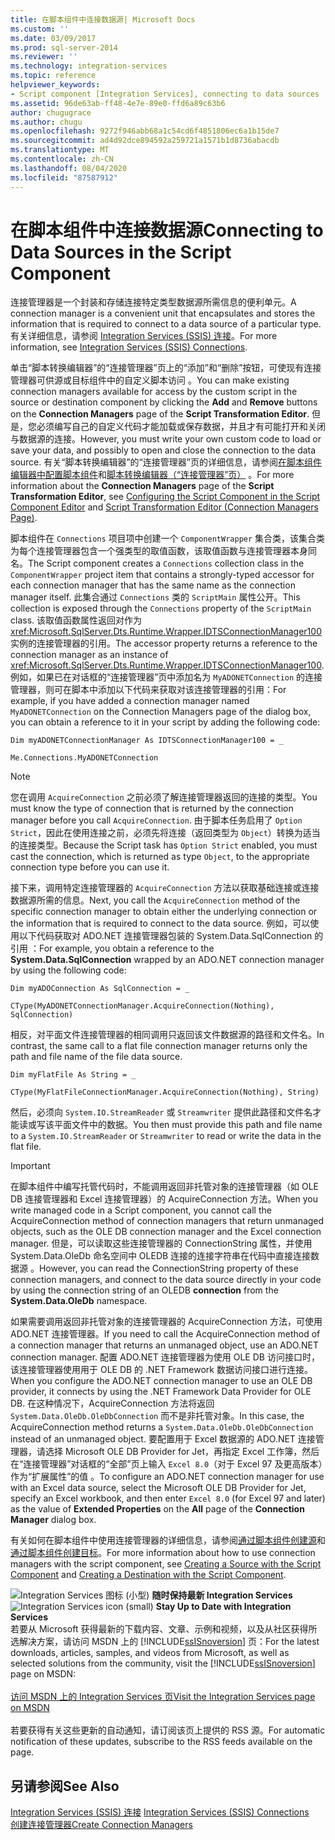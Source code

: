 ```yaml
---
title: 在脚本组件中连接数据源| Microsoft Docs
ms.custom: ''
ms.date: 03/09/2017
ms.prod: sql-server-2014
ms.reviewer: ''
ms.technology: integration-services
ms.topic: reference
helpviewer_keywords:
- Script component [Integration Services], connecting to data sources
ms.assetid: 96de63ab-ff48-4e7e-89e0-ffd6a89c63b6
author: chugugrace
ms.author: chugu
ms.openlocfilehash: 9272f946abb68a1c54cd6f4851806ec6a1b15de7
ms.sourcegitcommit: ad4d92dce894592a259721a1571b1d8736abacdb
ms.translationtype: MT
ms.contentlocale: zh-CN
ms.lasthandoff: 08/04/2020
ms.locfileid: "87587912"
---
```

# <a name="connecting-to-data-sources-in-the-script-component"></a><span data-ttu-id="1d25a-102">在脚本组件中连接数据源</span><span class="sxs-lookup"><span data-stu-id="1d25a-102">Connecting to Data Sources in the Script Component</span></span>
  <span data-ttu-id="1d25a-103">连接管理器是一个封装和存储连接特定类型数据源所需信息的便利单元。</span><span class="sxs-lookup"><span data-stu-id="1d25a-103">A connection manager is a convenient unit that encapsulates and stores the information that is required to connect to a data source of a particular type.</span></span> <span data-ttu-id="1d25a-104">有关详细信息，请参阅 [Integration Services (SSIS) 连接](../../connection-manager/integration-services-ssis-connections.md)。</span><span class="sxs-lookup"><span data-stu-id="1d25a-104">For more information, see [Integration Services &#40;SSIS&#41; Connections](../../connection-manager/integration-services-ssis-connections.md).</span></span>  
  
 <span data-ttu-id="1d25a-105">单击“脚本转换编辑器”的“连接管理器”页上的“添加”和“删除”按钮，可使现有连接管理器可供源或目标组件中的自定义脚本访问     。</span><span class="sxs-lookup"><span data-stu-id="1d25a-105">You can make existing connection managers available for access by the custom script in the source or destination component by clicking the **Add** and **Remove** buttons on the **Connection Managers** page of the **Script Transformation Editor**.</span></span> <span data-ttu-id="1d25a-106">但是，您必须编写自己的自定义代码才能加载或保存数据，并且才有可能打开和关闭与数据源的连接。</span><span class="sxs-lookup"><span data-stu-id="1d25a-106">However, you must write your own custom code to load or save your data, and possibly to open and close the connection to the data source.</span></span> <span data-ttu-id="1d25a-107">有关“脚本转换编辑器”的“连接管理器”页的详细信息，请参阅[在脚本组件编辑器中配置脚本组件](configuring-the-script-component-in-the-script-component-editor.md)和[脚本转换编辑器（“连接管理器”页）](../../script-transformation-editor-connection-managers-page.md) 。</span><span class="sxs-lookup"><span data-stu-id="1d25a-107">For more information about the **Connection Managers** page of the **Script Transformation Editor**, see [Configuring the Script Component in the Script Component Editor](configuring-the-script-component-in-the-script-component-editor.md) and [Script Transformation Editor &#40;Connection Managers Page&#41;](../../script-transformation-editor-connection-managers-page.md).</span></span>  
  
 <span data-ttu-id="1d25a-108">脚本组件在 `Connections` 项目项中创建一个 `ComponentWrapper` 集合类，该集合类为每个连接管理器包含一个强类型的取值函数，该取值函数与连接管理器本身同名。</span><span class="sxs-lookup"><span data-stu-id="1d25a-108">The Script component creates a `Connections` collection class in the `ComponentWrapper` project item that contains a strongly-typed accessor for each connection manager that has the same name as the connection manager itself.</span></span> <span data-ttu-id="1d25a-109">此集合通过 `Connections` 类的 `ScriptMain` 属性公开。</span><span class="sxs-lookup"><span data-stu-id="1d25a-109">This collection is exposed through the `Connections` property of the `ScriptMain` class.</span></span> <span data-ttu-id="1d25a-110">该取值函数属性返回对作为 <xref:Microsoft.SqlServer.Dts.Runtime.Wrapper.IDTSConnectionManager100> 实例的连接管理器的引用。</span><span class="sxs-lookup"><span data-stu-id="1d25a-110">The accessor property returns a reference to the connection manager as an instance of <xref:Microsoft.SqlServer.Dts.Runtime.Wrapper.IDTSConnectionManager100>.</span></span> <span data-ttu-id="1d25a-111">例如，如果已在对话框的“连接管理器”页中添加名为 `MyADONETConnection` 的连接管理器，则可在脚本中添加以下代码来获取对该连接管理器的引用：</span><span class="sxs-lookup"><span data-stu-id="1d25a-111">For example, if you have added a connection manager named `MyADONETConnection` on the Connection Managers page of the dialog box, you can obtain a reference to it in your script by adding the following code:</span></span>  
  
 `Dim myADONETConnectionManager As IDTSConnectionManager100 = _`  
  
 `Me.Connections.MyADONETConnection`  
  
> [!NOTE]  
>  <span data-ttu-id="1d25a-112">您在调用 `AcquireConnection` 之前必须了解连接管理器返回的连接的类型。</span><span class="sxs-lookup"><span data-stu-id="1d25a-112">You must know the type of connection that is returned by the connection manager before you call `AcquireConnection`.</span></span> <span data-ttu-id="1d25a-113">由于脚本任务启用了 `Option Strict`，因此在使用连接之前，必须先将连接（返回类型为 `Object`）转换为适当的连接类型。</span><span class="sxs-lookup"><span data-stu-id="1d25a-113">Because the Script task has `Option Strict` enabled, you must cast the connection, which is returned as type `Object`, to the appropriate connection type before you can use it.</span></span>  
  
 <span data-ttu-id="1d25a-114">接下来，调用特定连接管理器的 `AcquireConnection` 方法以获取基础连接或连接数据源所需的信息。</span><span class="sxs-lookup"><span data-stu-id="1d25a-114">Next, you call the `AcquireConnection` method of the specific connection manager to obtain either the underlying connection or the information that is required to connect to the data source.</span></span> <span data-ttu-id="1d25a-115">例如，可以使用以下代码获取对 ADO.NET 连接管理器包装的 System.Data.SqlConnection 的引用  ：</span><span class="sxs-lookup"><span data-stu-id="1d25a-115">For example, you obtain a reference to the **System.Data.SqlConnection** wrapped by an ADO.NET connection manager by using the following code:</span></span>  
  
 `Dim myADOConnection As SqlConnection = _`  
  
 `CType(MyADONETConnectionManager.AcquireConnection(Nothing), SqlConnection)`  
  
 <span data-ttu-id="1d25a-116">相反，对平面文件连接管理器的相同调用只返回该文件数据源的路径和文件名。</span><span class="sxs-lookup"><span data-stu-id="1d25a-116">In contrast, the same call to a flat file connection manager returns only the path and file name of the file data source.</span></span>  
  
 `Dim myFlatFile As String = _`  
  
 `CType(MyFlatFileConnectionManager.AcquireConnection(Nothing), String)`  
  
 <span data-ttu-id="1d25a-117">然后，必须向 `System.IO.StreamReader` 或 `Streamwriter` 提供此路径和文件名才能读或写该平面文件中的数据。</span><span class="sxs-lookup"><span data-stu-id="1d25a-117">You then must provide this path and file name to a `System.IO.StreamReader` or `Streamwriter` to read or write the data in the flat file.</span></span>  
  
> [!IMPORTANT]  
>  <span data-ttu-id="1d25a-118">在脚本组件中编写托管代码时，不能调用返回非托管对象的连接管理器（如 OLE DB 连接管理器和 Excel 连接管理器）的 AcquireConnection 方法。</span><span class="sxs-lookup"><span data-stu-id="1d25a-118">When you write managed code in a Script component, you cannot call the AcquireConnection method of connection managers that return unmanaged objects, such as the OLE DB connection manager and the Excel connection manager.</span></span> <span data-ttu-id="1d25a-119">但是，可以读取这些连接管理器的 ConnectionString 属性，并使用 System.Data.OleDb 命名空间中 OLEDB 连接的连接字符串在代码中直接连接数据源   。</span><span class="sxs-lookup"><span data-stu-id="1d25a-119">However, you can read the ConnectionString property of these connection managers, and connect to the data source directly in your code by using the connection string of an OLEDB **connection** from the **System.Data.OleDb** namespace.</span></span>  
>   
>  <span data-ttu-id="1d25a-120">如果需要调用返回非托管对象的连接管理器的 AcquireConnection 方法，可使用 ADO.NET 连接管理器。</span><span class="sxs-lookup"><span data-stu-id="1d25a-120">If you need to call the AcquireConnection method of a connection manager that returns an unmanaged object, use an ADO.NET connection manager.</span></span> <span data-ttu-id="1d25a-121">配置 ADO.NET 连接管理器为使用 OLE DB 访问接口时，该连接管理器使用用于 OLE DB 的 .NET Framework 数据访问接口进行连接。</span><span class="sxs-lookup"><span data-stu-id="1d25a-121">When you configure the ADO.NET connection manager to use an OLE DB provider, it connects by using the .NET Framework Data Provider for OLE DB.</span></span> <span data-ttu-id="1d25a-122">在这种情况下，AcquireConnection 方法将返回 `System.Data.OleDb.OleDbConnection` 而不是非托管对象。</span><span class="sxs-lookup"><span data-stu-id="1d25a-122">In this case, the AcquireConnection method returns a `System.Data.OleDb.OleDbConnection` instead of an unmanaged object.</span></span> <span data-ttu-id="1d25a-123">要配置用于 Excel 数据源的 ADO.NET 连接管理器，请选择 Microsoft OLE DB Provider for Jet，再指定 Excel 工作簿，然后在“连接管理器”对话框的“全部”页上输入 `Excel 8.0`（对于 Excel 97 及更高版本）作为“扩展属性”的值    。</span><span class="sxs-lookup"><span data-stu-id="1d25a-123">To configure an ADO.NET connection manager for use with an Excel data source, select the Microsoft OLE DB Provider for Jet, specify an Excel workbook, and then enter `Excel 8.0` (for Excel 97 and later) as the value of **Extended Properties** on the **All** page of the **Connection Manager** dialog box.</span></span>  
  
 <span data-ttu-id="1d25a-124">有关如何在脚本组件中使用连接管理器的详细信息，请参阅[通过脚本组件创建源](../../extending-packages-scripting-data-flow-script-component-types/creating-a-source-with-the-script-component.md)和[通过脚本组件创建目标](../../extending-packages-scripting-data-flow-script-component-types/creating-a-destination-with-the-script-component.md)。</span><span class="sxs-lookup"><span data-stu-id="1d25a-124">For more information about how to use connection managers with the script component, see [Creating a Source with the Script Component](../../extending-packages-scripting-data-flow-script-component-types/creating-a-source-with-the-script-component.md) and [Creating a Destination with the Script Component](../../extending-packages-scripting-data-flow-script-component-types/creating-a-destination-with-the-script-component.md).</span></span>  
  
<span data-ttu-id="1d25a-125">![Integration Services 图标 (小型) ](../../media/dts-16.gif "集成服务图标（小）")  **随时保持最新 Integration Services**</span><span class="sxs-lookup"><span data-stu-id="1d25a-125">![Integration Services icon (small)](../../media/dts-16.gif "Integration Services icon (small)")  **Stay Up to Date with Integration Services**</span></span><br /> <span data-ttu-id="1d25a-126">若要从 Microsoft 获得最新的下载内容、文章、示例和视频，以及从社区获得所选解决方案，请访问 MSDN 上的 [!INCLUDE[ssISnoversion](../../../includes/ssisnoversion-md.md)] 页：</span><span class="sxs-lookup"><span data-stu-id="1d25a-126">For the latest downloads, articles, samples, and videos from Microsoft, as well as selected solutions from the community, visit the [!INCLUDE[ssISnoversion](../../../includes/ssisnoversion-md.md)] page on MSDN:</span></span><br /><br /> [<span data-ttu-id="1d25a-127">访问 MSDN 上的 Integration Services 页</span><span class="sxs-lookup"><span data-stu-id="1d25a-127">Visit the Integration Services page on MSDN</span></span>](https://go.microsoft.com/fwlink/?LinkId=136655)<br /><br /> <span data-ttu-id="1d25a-128">若要获得有关这些更新的自动通知，请订阅该页上提供的 RSS 源。</span><span class="sxs-lookup"><span data-stu-id="1d25a-128">For automatic notification of these updates, subscribe to the RSS feeds available on the page.</span></span>  
  
## <a name="see-also"></a><span data-ttu-id="1d25a-129">另请参阅</span><span class="sxs-lookup"><span data-stu-id="1d25a-129">See Also</span></span>  
 <span data-ttu-id="1d25a-130">[Integration Services &#40;SSIS&#41; 连接](../../connection-manager/integration-services-ssis-connections.md) </span><span class="sxs-lookup"><span data-stu-id="1d25a-130">[Integration Services &#40;SSIS&#41; Connections](../../connection-manager/integration-services-ssis-connections.md) </span></span>  
 [<span data-ttu-id="1d25a-131">创建连接管理器</span><span class="sxs-lookup"><span data-stu-id="1d25a-131">Create Connection Managers</span></span>](../../create-connection-managers.md)  
  
  
